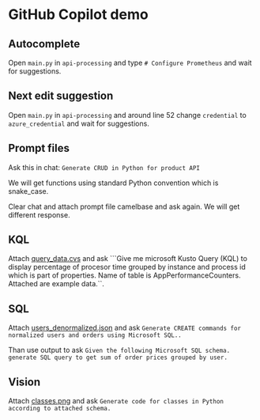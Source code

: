 # GitHub Copilot demo

## Autocomplete
Open ```main.py``` in ```api-processing``` and type ```# Configure Prometheus``` and wait for suggestions.

## Next edit suggestion
Open ```main.py``` in ```api-processing``` and around line 52 change ```credential``` to ```azure_credential``` and wait for suggestions.

## Prompt files
Ask this in chat: ```Generate CRUD in Python for product API```

We will get functions using standard Python convention which is snake_case.

Clear chat and attach prompt file camelbase and ask again. We will get different response.

## KQL
Attach [query_data.cvs](./kql/query_data.csv) and ask ```Give me microsoft Kusto Query (KQL) to display percentage of procesor time grouped by instance and process id which is part of properties. Name of table is AppPerformanceCounters. Attached are example data.``.

## SQL
Attach [users_denormalized.json](./sql/users_denormalized.json) and ask ```Generate CREATE commands for normalized users and orders using Microsoft SQL..```

Than use output to ask ```Given the following Microsoft SQL schema. generate SQL query to get sum of order prices grouped by user.```

## Vision
Attach [classes.png](./vision/classes.png) and ask ```Generate code for classes in Python according to attached schema.```
